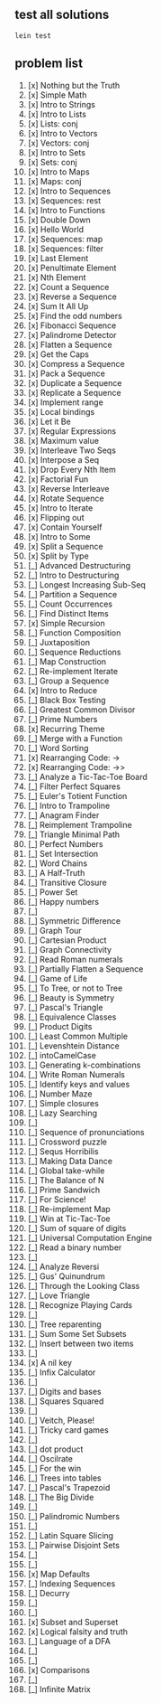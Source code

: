 ## test all solutions
```
lein test
```
## problem list
001. [x] Nothing but the Truth
002. [x] Simple Math
003. [x] Intro to Strings
004. [x] Intro to Lists
005. [x] Lists: conj
006. [x] Intro to Vectors
007. [x] Vectors: conj
008. [x] Intro to Sets
009. [x] Sets: conj
010. [x] Intro to Maps
011. [x] Maps: conj
012. [x] Intro to Sequences
013. [x] Sequences: rest
014. [x] Intro to Functions
015. [x] Double Down
016. [x] Hello World
017. [x] Sequences: map
018. [x] Sequences: filter
019. [x] Last Element
020. [x] Penultimate Element
021. [x] Nth Element
022. [x] Count a Sequence
023. [x] Reverse a Sequence
024. [x] Sum It All Up
025. [x] Find the odd numbers
026. [x] Fibonacci Sequence
027. [x] Palindrome Detector
028. [x] Flatten a Sequence
029. [x] Get the Caps
030. [x] Compress a Sequence
031. [x] Pack a Sequence
032. [x] Duplicate a Sequence
033. [x] Replicate a Sequence
034. [x] Implement range
035. [x] Local bindings
036. [x] Let it Be
037. [x] Regular Expressions
038. [x] Maximum value
039. [x] Interleave Two Seqs
040. [x] Interpose a Seq
041. [x] Drop Every Nth Item
042. [x] Factorial Fun
043. [x] Reverse Interleave
044. [x] Rotate Sequence
045. [x] Intro to Iterate
046. [x] Flipping out
047. [x] Contain Yourself
048. [x] Intro to Some
049. [x] Split a Sequence
050. [x] Split by Type
051. [_] Advanced Destructuring
052. [_] Intro to Destructuring
053. [_] Longest Increasing Sub-Seq
054. [_] Partition a Sequence
055. [_] Count Occurrences
056. [_] Find Distinct Items
057. [x] Simple Recursion
058. [_] Function Composition
059. [_] Juxtaposition
060. [_] Sequence Reductions
061. [_] Map Construction
062. [_] Re-implement Iterate
063. [_] Group a Sequence
064. [x] Intro to Reduce
065. [_] Black Box Testing
066. [_] Greatest Common Divisor
067. [_] Prime Numbers
068. [x] Recurring Theme
069. [_] Merge with a Function
070. [_] Word Sorting
071. [x] Rearranging Code: ->
072. [x] Rearranging Code: ->>
073. [_] Analyze a Tic-Tac-Toe Board
074. [_] Filter Perfect Squares
075. [_] Euler's Totient Function
076. [_] Intro to Trampoline
077. [_] Anagram Finder
078. [_] Reimplement Trampoline
079. [_] Triangle Minimal Path
080. [_] Perfect Numbers
081. [_] Set Intersection
082. [_] Word Chains
083. [_] A Half-Truth
084. [_] Transitive Closure
085. [_] Power Set
086. [_] Happy numbers
087. [_] 
088. [_] Symmetric Difference
089. [_] Graph Tour
090. [_] Cartesian Product
091. [_] Graph Connectivity
092. [_] Read Roman numerals
093. [_] Partially Flatten a Sequence
094. [_] Game of Life
095. [_] To Tree, or not to Tree
096. [_] Beauty is Symmetry
097. [_] Pascal's Triangle
098. [_] Equivalence Classes
099. [_] Product Digits
100. [_] Least Common Multiple
101. [_] Levenshtein Distance
102. [_] intoCamelCase
103. [_] Generating k-combinations
104. [_] Write Roman Numerals
105. [_] Identify keys and values
106. [_] Number Maze
107. [_] Simple closures
108. [_] Lazy Searching
109. [_] 
110. [_] Sequence of pronunciations
111. [_] Crossword puzzle
112. [_] Sequs Horribilis
113. [_] Making Data Dance
114. [_] Global take-while
115. [_] The Balance of N
116. [_] Prime Sandwich
117. [_] For Science!
118. [_] Re-implement Map
119. [_] Win at Tic-Tac-Toe
120. [_] Sum of square of digits
121. [_] Universal Computation Engine
122. [_] Read a binary number
123. [_] 
124. [_] Analyze Reversi
125. [_] Gus' Quinundrum
126. [_] Through the Looking Class
127. [_] Love Triangle
128. [_] Recognize Playing Cards
129. [_] 
130. [_] Tree reparenting
131. [_] Sum Some Set Subsets
132. [_] Insert between two items
133. [_] 
134. [x] A nil key
135. [_] Infix Calculator
136. [_] 
137. [_] Digits and bases
138. [_] Squares Squared
139. [_] 
140. [_] Veitch, Please!
141. [_] Tricky card games
142. [_] 
143. [_] dot product
144. [_] Oscilrate
145. [_] For the win
146. [_] Trees into tables
147. [_] Pascal's Trapezoid
148. [_] The Big Divide
149. [_] 
150. [_] Palindromic Numbers
151. [_] 
152. [_] Latin Square Slicing
153. [_] Pairwise Disjoint Sets
154. [_] 
155. [_] 
156. [x] Map Defaults
157. [_] Indexing Sequences
158. [_] Decurry
159. [_] 
160. [_] 
161. [x] Subset and Superset
162. [x] Logical falsity and truth
163. [_] Language of a DFA
164. [_] 
165. [_] 
166. [x] Comparisons
167. [_] 
168. [_] Infinite Matrix
